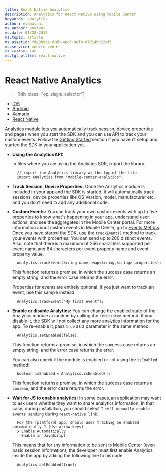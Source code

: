 ```yaml
---
title: React Native Analytics
description: Analytics for React Native using Mobile Center
keywords: analytics
author: elamalani
ms.author: emalani
ms.date: 01/20/2017
ms.topic: article
ms.assetid: fde989ce-6c8b-4ec5-9efb-07d14bc22afb
ms.service: mobile-center
ms.custom: sdk
ms.tgt_pltfrm: react-native
---
```


# React Native Analytics

> [!div class="op_single_selector"]
- [iOS](ios.md)
- [Android](android.md)
- [Xamarin](xamarin.md)
- [React Native](react-native.md)

Analytics module lets you automatically track session, device properties and pages when you start the SDK and you can use API to track your custom events. Follow the [Getting Started](~/sdk/getting-started/react-native.md#2-add-Mobile-Center-sdk-modules) section if you haven't setup and started the SDK in your application yet.

* **Using the Analytics API:**

   In files where you are using the Analytics SDK, import the library.

        // import the Analytics library at the top of the file
        import Analytics from "mobile-center-analytics";

* **Track Session, Device Properties:**  Once the Analytics module is included in your app and the SDK is started, it will automatically track sessions, device properties like OS Version, model, manufacturer etc. and you don’t need to add any additional code.

* **Custom Events:** You can track your own custom events with up to five properties to know what's happening in your app, understand user actions, and see the aggregates in the Mobile Center portal. For more information about custom events in Mobile Center, go to [Events Metrics](~/analytics/understand-events.md). Once you have started the SDK, use the `trackEvent()` method to track your events with properties. You can send up to 200 distinct events. Also, note that there is a maximum of 256 characters supported per event name and 64 characters per event property name and event property value.

        Analytics.trackEvent(String name, Map<String,String> properties);

    This function returns a promise, in which the success case returns an empty string, and the error case returns the error.

    Properties for events are entirely optional. If you just want to track an event, use this sample instead:

        Analytics.trackEvent("My first event");

* **Enable or disable Analytics:**  You can change the enabled state of the Analytics module at runtime by calling the `setEnabled` method. If you disable it, the SDK will not collect any more analytics information for the app. To re-enable it, pass `true` as a parameter in the same method.

        Analytics.setEnabled(false);

    This function returns a promise, in which the success case returns an empty string, and the error case returns the error.

    You can also check if the module is enabled or not using the `isEnabled` method:

        boolean isEnabled = Analytics.isEnabled();

    This function returns a promise, in which the success case returns a `boolean`, and the error case returns the error.

* <a name="enable-javascript"></a>**Wait for JS to enable analytics:** In some cases, an application may want to ask users whether they want to share analytics information. In that case, during installation, you should select `I will manually enable events sending` during `react-native link`.

        For the [platform] app, should user tracking be enabled automatically ? (Use arrow keys)
        ❯ Enable Automatically
          Enable in JavaScript

    This means that for any information to be sent to Mobile Center (even basic session information), the developer must first enable Analytics inside the app by adding the following line to his code.

        Analytics.setEnabled(true);
